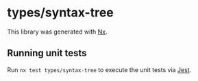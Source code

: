 # types/syntax-tree

This library was generated with [Nx](https://nx.dev).

## Running unit tests

Run `nx test types/syntax-tree` to execute the unit tests via [Jest](https://jestjs.io).
